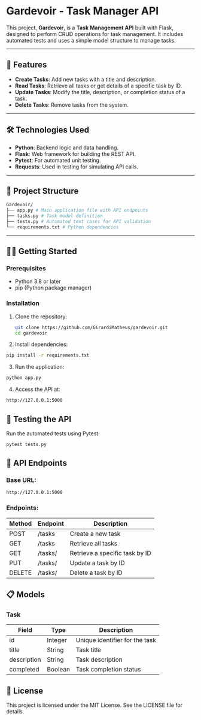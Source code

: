 # Gardevoir - Task Manager API

This project, **Gardevoir**, is a **Task Management API** built with Flask, designed to perform CRUD operations for task management. It includes automated tests and uses a simple model structure to manage tasks.

---

## 🚀 Features

- **Create Tasks**: Add new tasks with a title and description.
- **Read Tasks**: Retrieve all tasks or get details of a specific task by ID.
- **Update Tasks**: Modify the title, description, or completion status of a task.
- **Delete Tasks**: Remove tasks from the system.

---

## 🛠️ Technologies Used

- **Python**: Backend logic and data handling.
- **Flask**: Web framework for building the REST API.
- **Pytest**: For automated unit testing.
- **Requests**: Used in testing for simulating API calls.

---

## 📂 Project Structure
```bash
Gardevoir/ 
├── app.py # Main application file with API endpoints 
├── tasks.py # Task model definition 
├── tests.py # Automated test cases for API validation 
└── requirements.txt # Python dependencies
```
---

## 🧑‍💻 Getting Started

### Prerequisites
- Python 3.8 or later
- pip (Python package manager)

### Installation

1. Clone the repository:
   ```bash
   git clone https://github.com/GirardiMatheus/gardevoir.git
   cd gardevoir

2. Install dependencies:

```bash
pip install -r requirements.txt
```

3. Run the application:

```bash
python app.py
```

4. Access the API at:

```bash
http://127.0.0.1:5000
```

## 🧪 Testing the API
Run the automated tests using Pytest:

```bash
pytest tests.py
```

## 📖 API Endpoints

### Base URL:

```bash
http://127.0.0.1:5000
```
### Endpoints:
| Method  | Endpoint      | Description                     | 
| ------- | ------------- | --------------------------------| 
| POST    | /tasks        | Create a new task               | 
| GET     | /tasks        | Retrieve all tasks              | 
| GET     | /tasks/<id>   | Retrieve a specific task by ID  |
| PUT     | /tasks/<id>   | Update a task by ID             |
| DELETE  | /tasks/<id>   | Delete a task by ID             |

## 📋 Models

### Task
| Field       | Type          | Description                     | 
| -------     | ------------- | --------------------------------| 
| id          | Integer       | Unique identifier for the task  | 
| title       | String        | Task title                      | 
| description | String        | Task description                |
| completed   | Boolean       | Task completion status          |

## 📜 License
This project is licensed under the MIT License. See the LICENSE file for details.
